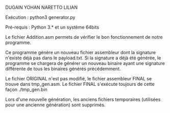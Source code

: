 DUGAIN YOHAN
NARETTO LILIAN

Exécution : python3 generator.py

Pré-requis : Python 3.* et un système 64bits

Le fichier Addition.asm permets de vérifier le bon fonctionnement de notre programme.

Ce programme génère un nouveau fichier assembleur dont la signature n'existe déjà pas dans le payload.txt.
Si la signature a déjà été générée, le programme se chargera de générer un nouveau binaire ayant une signature différente de tous les binaires générés précédemment.

Le fichier ORIGINAL n'est pas modifié, le fichier assembleur FINAL se trouve dans tmp_gen.asm.
Le fichier FINAL s'exécute toujours de cette façon ./tmp_gen.bin

Lors d'une nouvelle génération, les anciens fichiers temporaires (utilisées pour une ancienne génération) sont supprimés.
